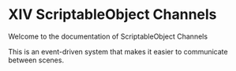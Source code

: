 # XIV ScriptableObject Channels
Welcome to the documentation of ScriptableObject Channels

This is an event-driven system that makes it easier to communicate between scenes.